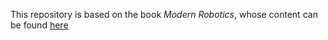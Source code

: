 This repository is based on the book _Modern Robotics_, whose content can be found [here](https://hades.mech.northwestern.edu/index.php/Modern_Robotics)
